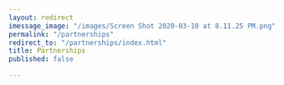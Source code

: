 ```yaml
---
layout: redirect
imessage_image: "/images/Screen Shot 2020-03-10 at 8.11.25 PM.png"
permalink: "/partnerships"
redirect_to: "/partnerships/index.html"
title: Partnerships
published: false

---
```

